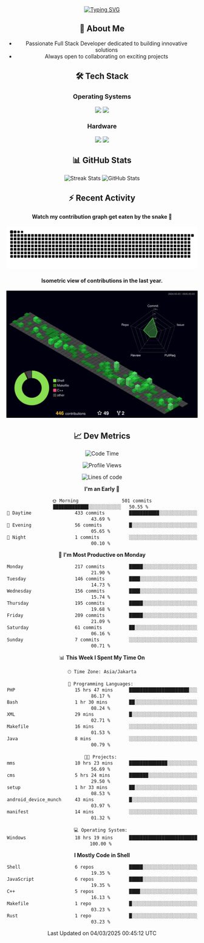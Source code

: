 <div align="center" style="max-width: 900px; margin: auto;">
<a href="https://github.com/thunderkex">
  <img src="https://readme-typing-svg.herokuapp.com?font=Fira+Code&pause=1000&center=true&vCenter=true&width=435&lines=Ha+ha!+I+am+here!;Told+you+a+storm+was+coming!" alt="Typing SVG" />
</a>

## 👋 About Me
- Passionate Full Stack Developer dedicated to building innovative solutions
- Always open to collaborating on exciting projects

## 🛠️ Tech Stack
### Operating Systems
<a href="#"><img src="https://img.shields.io/badge/Linux-FCC624?style=flat&logo=linux&logoColor=black"></a>
<a href="#"><img src="https://img.shields.io/badge/Windows-0078D6?style=flat&logo=windows&logoColor=white"></a>

### Hardware
<a href="#"><img src="https://img.shields.io/badge/Raspberry%20Pi-C51A4A?style=flat&logo=raspberrypi&logoColor=white"></a>
<a href="#"><img src="https://img.shields.io/badge/Arduino-00979D?style=flat&logo=Arduino&logoColor=white"></a>

## 📊 GitHub Stats
<div align="center">
  <img src="https://streak-stats.demolab.com?user=thunderkex&theme=tokyonight-duo&border_radius=20" alt="Streak Stats" />
  <img src="https://github-readme-stats.vercel.app/api?username=thunderkex&show_icons=true&theme=tokyonight&border_radius=20" alt="GitHub Stats" />
</div>

## ⚡ Recent Activity
<h4>Watch my contribution graph get eaten by the snake 🐍</h4>
<img width="600em" alt="thunderkex's Github commit snake" src="https://raw.githubusercontent.com/thunderkex/thunderkex/output/grid-snake-ov.svg" />

<h4>Isometric view of contributions in the last year.</h4>
<a href="./profile-3d-contrib/profile-night-green.svg">
	<img width="600em" src="./profile-3d-contrib/profile-night-green.svg">
</a>

## 📈 Dev Metrics
<!--START_SECTION:waka-->
![Code Time](http://img.shields.io/badge/Code%20Time-1%2C074%20hrs%2054%20mins-blue)

![Profile Views](http://img.shields.io/badge/Profile%20Views-1-blue)

![Lines of code](https://img.shields.io/badge/From%20Hello%20World%20I%27ve%20Written-3.4%20million%20lines%20of%20code-blue)

**I'm an Early 🐤** 

```text
🌞 Morning                501 commits         █████████████░░░░░░░░░░░░   50.55 % 
🌆 Daytime                433 commits         ███████████░░░░░░░░░░░░░░   43.69 % 
🌃 Evening                56 commits          █░░░░░░░░░░░░░░░░░░░░░░░░   05.65 % 
🌙 Night                  1 commits           ░░░░░░░░░░░░░░░░░░░░░░░░░   00.10 % 
```
📅 **I'm Most Productive on Monday** 

```text
Monday                   217 commits         █████░░░░░░░░░░░░░░░░░░░░   21.90 % 
Tuesday                  146 commits         ████░░░░░░░░░░░░░░░░░░░░░   14.73 % 
Wednesday                156 commits         ████░░░░░░░░░░░░░░░░░░░░░   15.74 % 
Thursday                 195 commits         █████░░░░░░░░░░░░░░░░░░░░   19.68 % 
Friday                   209 commits         █████░░░░░░░░░░░░░░░░░░░░   21.09 % 
Saturday                 61 commits          ██░░░░░░░░░░░░░░░░░░░░░░░   06.16 % 
Sunday                   7 commits           ░░░░░░░░░░░░░░░░░░░░░░░░░   00.71 % 
```


📊 **This Week I Spent My Time On** 

```text
🕑︎ Time Zone: Asia/Jakarta

💬 Programming Languages: 
PHP                      15 hrs 47 mins      ██████████████████████░░░   86.17 % 
Bash                     1 hr 30 mins        ██░░░░░░░░░░░░░░░░░░░░░░░   08.24 % 
XML                      29 mins             █░░░░░░░░░░░░░░░░░░░░░░░░   02.71 % 
Makefile                 16 mins             ░░░░░░░░░░░░░░░░░░░░░░░░░   01.53 % 
Java                     8 mins              ░░░░░░░░░░░░░░░░░░░░░░░░░   00.79 % 

🐱‍💻 Projects: 
mms                      10 hrs 23 mins      ██████████████░░░░░░░░░░░   56.69 % 
cms                      5 hrs 24 mins       ███████░░░░░░░░░░░░░░░░░░   29.50 % 
setup                    1 hr 33 mins        ██░░░░░░░░░░░░░░░░░░░░░░░   08.53 % 
android_device_munch     43 mins             █░░░░░░░░░░░░░░░░░░░░░░░░   03.97 % 
manifest                 14 mins             ░░░░░░░░░░░░░░░░░░░░░░░░░   01.32 % 

💻 Operating System: 
Windows                  18 hrs 19 mins      █████████████████████████   100.00 % 
```

**I Mostly Code in Shell** 

```text
Shell                    6 repos             █████░░░░░░░░░░░░░░░░░░░░   19.35 % 
JavaScript               6 repos             █████░░░░░░░░░░░░░░░░░░░░   19.35 % 
C++                      5 repos             ████░░░░░░░░░░░░░░░░░░░░░   16.13 % 
Makefile                 1 repo              █░░░░░░░░░░░░░░░░░░░░░░░░   03.23 % 
Rust                     1 repo              █░░░░░░░░░░░░░░░░░░░░░░░░   03.23 % 
```




 Last Updated on 04/03/2025 00:45:12 UTC
<!--END_SECTION:waka-->
</div>
